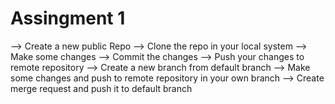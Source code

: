 # Assingment  1

--> Create a new public Repo
--> Clone the repo in your local system
--> Make some changes
--> Commit the changes
--> Push your changes to remote repository
--> Create a new branch from default branch
--> Make some changes and push to remote repository in your own branch
--> Create merge request and push it to default branch

